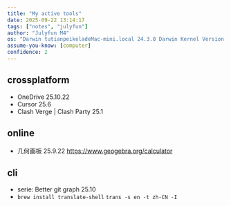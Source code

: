 ```yaml
---
title: "My active tools"
date: 2025-09-22 13:14:17
tags: ["notes", "julyfun"]
author: "Julyfun M4"
os: "Darwin tutianpeikeladeMac-mini.local 24.3.0 Darwin Kernel Version 24.3.0: Thu Jan  2 20:22:58 PST 2025; root:xnu-11215.81.4~3/RELEASE_ARM64_T8132 arm64"
assume-you-know: [computer]
confidence: 2
---
```


## crossplatform
- OneDrive 25.10.22
- Cursor 25.6
- Clash Verge | Clash Party 25.1

## online
- 几何画板 25.9.22 https://www.geogebra.org/calculator

## cli
- serie: Better git graph 25.10
- `brew install translate-shell` `trans -s en -t zh-CN -I`


